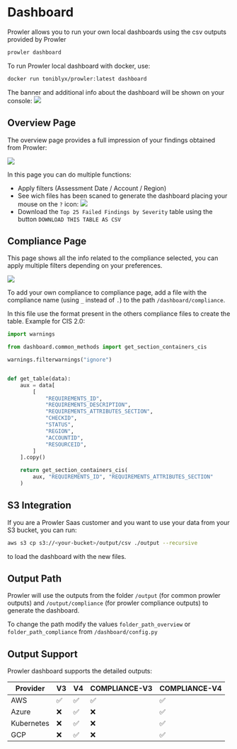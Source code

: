 # Dashboard
Prowler allows you to run your own local dashboards using the csv outputs provided by Prowler

```sh
prowler dashboard
```

To run Prowler local dashboard with docker, use:

```sh
docker run toniblyx/prowler:latest dashboard
```

The banner and additional info about the dashboard will be shown on your console:
<img src="../img/dashboard/dashboard-banner.png">

## Overview Page

The overview page provides a full impression of your findings obtained from Prowler:

<img src="../img/dashboard/dashboard-overview.png">

In this page you can do multiple functions:
* Apply filters (Assessment Date / Account / Region)
* See wich files has been scaned to generate the dashboard placing your mouse on the `?` icon:
    <img src="../img/dashboard/dashboard-files-scanned.png">
* Download the `Top 25 Failed Findings by Severity` table using the button `DOWNLOAD THIS TABLE AS CSV`

## Compliance Page

This page shows all the info related to the compliance selected, you can apply multiple filters depending on your preferences.

<img src="../img/dashboard/dashboard-compliance.png">

To add your own compliance to compliance page, add a file with the compliance name (using `_` instead of `.`) to the path `/dashboard/compliance`.

In this file use the format present in the others compliance files to create the table. Example for CIS 2.0:
```python
import warnings

from dashboard.common_methods import get_section_containers_cis

warnings.filterwarnings("ignore")


def get_table(data):
    aux = data[
        [
            "REQUIREMENTS_ID",
            "REQUIREMENTS_DESCRIPTION",
            "REQUIREMENTS_ATTRIBUTES_SECTION",
            "CHECKID",
            "STATUS",
            "REGION",
            "ACCOUNTID",
            "RESOURCEID",
        ]
    ].copy()

    return get_section_containers_cis(
        aux, "REQUIREMENTS_ID", "REQUIREMENTS_ATTRIBUTES_SECTION"
    )

```

## S3 Integration

If you are a Prowler Saas customer and you want to use your data from your S3 bucket, you can run:

```sh
aws s3 cp s3://<your-bucket>/output/csv ./output --recursive
```
to load the dashboard with the new files.

## Output Path

Prowler will use the outputs from the folder `/output` (for common prowler outputs) and `/output/compliance` (for prowler compliance outputs) to generate the dashboard.

To change the path modify the values `folder_path_overview` or `folder_path_compliance` from `/dashboard/config.py`

## Output Support

Prowler dashboard supports the detailed outputs:

| Provider | V3 | V4 | COMPLIANCE-V3 | COMPLIANCE-V4|
|---|---|---|---|---|
| AWS | ✅ | ✅ | ✅ | ✅ |
| Azure | ❌ | ✅ | ❌ | ✅ |
| Kubernetes | ❌ | ✅ | ❌ | ✅ |
| GCP | ❌ | ✅ | ❌ | ✅ |
